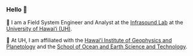 ### Hello 👋

<!--
**MeritxellC/MeritxellC** is a ✨ _special_ ✨ repository because its `README.md` (this file) appears on your GitHub profile.

Here are some ideas to get you started:

- 🔭 I’m currently working on ...
- 🌱 I’m currently learning ...
- 👯 I’m looking to collaborate on ...
- 🤔 I’m looking for help with ...
- 💬 Ask me about ...
- 📫 How to reach me: ...
- 😄 Pronouns: ...
- ⚡ Fun fact: ...
-->

🌱 I am a Field System Engineer and Analyst at the [Infrasound Lab](https://www.isla.hawaii.edu) at the 
[University of Hawaiʻi (UH)](https://www.hawaii.edu).

🌋 At UH, I am affiliated with the [Hawaiʻi Institute of Geophysics and Planetology](https://www.higp.hawaii.edu) and 
the [School of Ocean and Earth Science and Technology](https://www.soest.hawaii.edu/soestwp/).